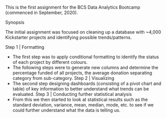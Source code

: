 This is the first assignment for the BCS Data Analytics Bootcamp (commenced in September, 2020).

Synopsis

The initial assignment was focused on cleaning up a database with ~4,000 Kickstarter projects and identifying possible trends/patterns.

Step 1 | Formatting
-	The first step was to apply conditional formatting to identify the status of each project by different colours.
-	 The following steps were to generate new columns and determine the percentage funded of all projects, the average donation separating category from sub-category.
Step 2 | Visualizing
-	The second step designing dashboards (consisting of a pivot chart and table) of key information to better understand what trends can be evaluated.
Step 3 | Conducting further statistical analysis
-	From this we then started to look at statistical results such as the standard deviation, variance, mean, median, mode, etc. to see if we could further understand what the data is telling us.

